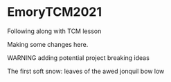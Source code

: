 # EmoryTCM2021
Following along with TCM lesson

Making some changes here. 

WARNING adding potential project breaking ideas

The first soft snow:
leaves of the awed jonquil
bow low
